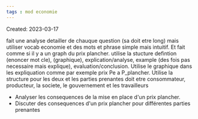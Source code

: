 ```yaml
---
tags : mod economie
---
```

Created: 2023-03-17

fait une analyse detailler de chauque question (sa doit etre long) mais utiliser vocab economie et des mots et phrase simple mais intuitif. Et fait comme si il y a un graph du prix plancher. utilise la stucture defintion (enoncer mot cle), (graphique), explication/analyse, example (des fois pas necessaire mais explique), evaluation/conclusion. Utilise le graphique dans les expliquation comme par exemple prix Pe a P_plancher. Utilise la structure pour les deux et les parties prenantes doit etre consommateur, producteur, la societe, le gouvernement et les travailleurs
- Analyser les consequences de la mise en place d'un prix plancher.
- Discuter des consequences d'un prix plancher pour différentes parties prenantes

